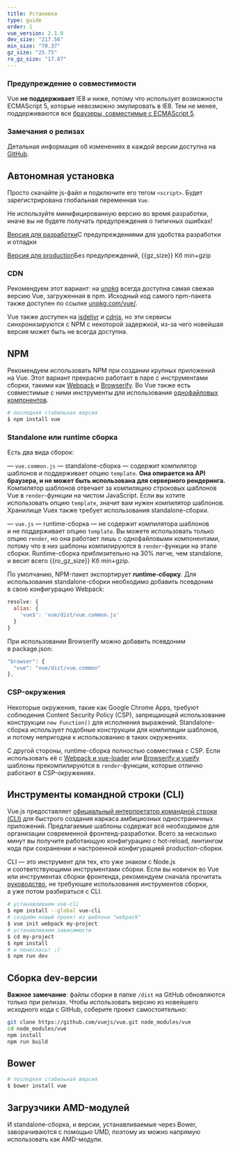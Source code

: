 ```yaml
---
title: Установка
type: guide
order: 1
vue_version: 2.1.8
dev_size: "217.56"
min_size: "70.37"
gz_size: "25.75"
ro_gz_size: "17.87"
---
```


### Предупреждение о совместимости

Vue **не&nbsp;поддерживает** IE8 и&nbsp;ниже, потому что использует возможности ECMAScript&nbsp;5, которые невозможно эмулировать в&nbsp;IE8. Тем не&nbsp;менее, поддерживаются все [браузеры, совместимые с&nbsp;ECMAScript 5](http://caniuse.com/#feat=es5).

### Замечания о релизах

Детальная информация об&nbsp;изменениях в&nbsp;каждой версии доступна&nbsp;на [GitHub](https://github.com/vuejs/vue/releases).

## Автономная установка

Просто скачайте js-файл и&nbsp;подключите его тегом `<script>`. Будет зарегистрирована глобальная переменная `Vue`.

<p class="tip">Не&nbsp;используйте минифицированную версию во&nbsp;время разработки, иначе вы&nbsp;не&nbsp;будете получать предупреждения о&nbsp;типичных ошибках!</p>

<div id="downloads">
<a class="button" href="/js/vue.js" download>Версия для разработки</a><span class="light info">С  предупреждениями для удобства разработки и&nbsp;отладки</span>

<a class="button" href="/js/vue.min.js" download>Версия для production</a><span class="light info">Без предупреждений, {{gz_size}}&nbsp;Кб&nbsp;min+gzip</span>
</div>

### CDN

Рекомендуем этот вариант: на&nbsp;[unpkg](https://unpkg.com/vue/dist/vue.js) всегда доступна самая свежая версию Vue, загруженная в&nbsp;npm. Исходный код самого npm-пакета также доступен по&nbsp;ссылке [unpkg.com/vue/](https://unpkg.com/vue/).

Vue также доступен&nbsp;на [jsdelivr](//cdn.jsdelivr.net/vue/{{vue_version}}/vue.js) и&nbsp;[cdnjs](//cdnjs.cloudflare.com/ajax/libs/vue/{{vue_version}}/vue.js), но&nbsp;эти сервисы синхронизируются с&nbsp;NPM с&nbsp;некоторой задержкой, из-за чего новейшая версия может быть не&nbsp;всегда доступна.

## NPM

Рекомендуем использовать NPM при создании крупных приложений на&nbsp;Vue. Этот вариант прекрасно работает в&nbsp;паре с&nbsp;инструментами сборки, такими как [Webpack](http://webpack.github.io/) и&nbsp;[Browserify](http://browserify.org/). Во&nbsp;Vue также есть совместимые с&nbsp;ними инструменты для использования [однофайловых компонентов](single-file-components.html).

``` bash
# последняя стабильная версия
$ npm install vue
```

### Standalone или runtime сборка

Есть два вида сборок:

&mdash;&nbsp;`vue.common.js` &mdash; standalone-сборка&nbsp;&mdash; содержит компилятор шаблонов и&nbsp;поддерживает опцию `template`. **Она опирается на&nbsp;API браузера, и&nbsp;не&nbsp;может быть использована для серверного рендеринга.** Компилятор шаблонов отвечает за&nbsp;компиляцию строковых шаблонов Vue в&nbsp;`render`-функции на&nbsp;чистом JavaScript. Если вы&nbsp;хотите использовать опцию `template`, значит вам нужен компилятор шаблонов. Хранилище Vuex также требует использования standalone-сборки.

&mdash;&nbsp;`vue.js` &mdash; runtime-сборка&nbsp;&mdash; не&nbsp;содержит компилятора шаблонов и&nbsp;не&nbsp;поддерживает опцию `template`. Вы&nbsp;можете использовать только опцию `render`, но&nbsp;она работает лишь с&nbsp;однофайловыми компонентами, потому что в&nbsp;них шаблоны компилируются в&nbsp;`render`-функции на&nbsp;этапе сборки. Runtime-сборка приблизительно на&nbsp;30% легче, чем standalone, и&nbsp;весит всего {{ro_gz_size}}&nbsp;Кб&nbsp;min+gzip.

По&nbsp;умолчанию, NPM-пакет экспортирует **runtime-сборку**. Для использования standalone-сборки необходимо добавить псевдоним в&nbsp;свою конфигурацию Webpack:

``` js
resolve: {
  alias: {
    'vue$': 'vue/dist/vue.common.js'
  }
}
```

При использовании Browserify можно добавить псевдоним в&nbsp;package.json:

``` js
"browser": {
  "vue": "vue/dist/vue.common"
},
```

### CSP-окружения

Некоторые окружения, такие как Google Chrome Apps, требуют соблюдения Content Security Policy (CSP), запрещающей использование конструкции `new Function()` для исполнения выражений. Standalone-сборка использует подобные конструкции для компиляции шаблонов, и&nbsp;потому непригодна к&nbsp;использованию в&nbsp;таких окружениях.

С&nbsp;другой стороны, runtime-сборка полностью совместима с&nbsp;CSP. Если использовать её&nbsp;с&nbsp;[Webpack и&nbsp;vue-loader](https://github.com/vuejs-templates/webpack-simple) или [Browserify и&nbsp;vueify](https://github.com/vuejs-templates/browserify-simple) шаблоны прекомпилируются в&nbsp;`render`-функции, которые отлично работают в&nbsp;CSP-окружениях.

## Инструменты командной строки (CLI)

Vue.js предоставляет [официальный интерпретатор командной строки (CLI)](https://github.com/vuejs/vue-cli) для быстрого создания каркаса амбициозных одностраничных приложений. Предлагаемые шаблоны содержат всё необходимое для организации современной фронтенд-разработки. Всего за&nbsp;несколько минут вы&nbsp;получите работающую конфигурацию с&nbsp;hot-reload, линтингом кода при сохранении и&nbsp;настроенной конфигурацией production-сборки.

<p class="tip">CLI&nbsp;&mdash; это инструмент для тех, кто уже знаком с&nbsp;Node.js и&nbsp;соответствующими инструментами сборки. Если вы&nbsp;новичок во&nbsp;Vue или инструментах сборки фронтенда, рекомендуем сначала прочитать <a href="./">руководство</a>, не&nbsp;требующее использования инструментов сборки, а&nbsp;уже потом разбираться с&nbsp;CLI.</p>

``` bash
# устанавливаем vue-cli
$ npm install --global vue-cli
# создаём новый проект из шаблона "webpack"
$ vue init webpack my-project
# устанавливаем зависимости
$ cd my-project
$ npm install
# и понеслась! ;)
$ npm run dev
```

## Сборка dev-версии

**Важное замечание**: файлы сборки в&nbsp;папке `/dist` на&nbsp;GitHub обновляются только при релизах. Чтобы использовать версию из&nbsp;новейшего исходного кода с&nbsp;GitHub, соберите проект самостоятельно:

``` bash
git clone https://github.com/vuejs/vue.git node_modules/vue
cd node_modules/vue
npm install
npm run build
```

## Bower

``` bash
# последняя стабильная версия
$ bower install vue
```

## Загрузчики AMD-модулей

И&nbsp;standalone-сборка, и&nbsp;версии, устанавливаемые через Bower, заворачиваются с&nbsp;помощью UMD, поэтому их&nbsp;можно напрямую использовать как AMD-модули.
